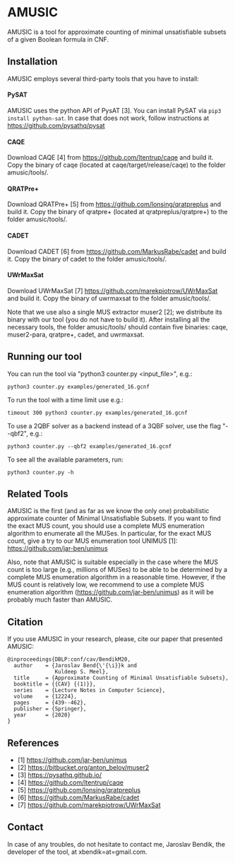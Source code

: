 # AMUSIC
AMUSIC is a tool for approximate counting of minimal unsatisfiable subsets of a given Boolean formula in CNF. 

## Installation
AMUSIC employs several third-party tools that you have to install:

#### PySAT
AMUSIC uses the python API of PysAT [3]. You can install PySAT via `pip3 install python-sat`. In case that does not work, follow instructions at https://github.com/pysathq/pysat 

#### CAQE
Download CAQE [4] from https://github.com/ltentrup/caqe and build it. Copy the binary of caqe (located at caqe/target/release/caqe) to the folder amusic/tools/.

#### QRATPre+
Download QRATPre+ [5] from https://github.com/lonsing/qratpreplus and build it.  Copy the binary of qratpre+ (located at qratpreplus/qratpre+) to the folder amusic/tools/. 

#### CADET
Download CADET [6] from https://github.com/MarkusRabe/cadet and build it. Copy the binary of cadet to the folder amusic/tools/.

#### UWrMaxSat
Download UWrMaxSat [7] https://github.com/marekpiotrow/UWrMaxSat and build it. Copy the binary of uwrmaxsat to the folder amusic/tools/.

Note that we use also a single MUS extractor muser2 [2]; we distribute its binary with our tool (you do not have to build it).
After installing all the necessary tools, the folder amusic/tools/ should contain five binaries: caqe, muser2-para, qratpre+, cadet, and uwrmaxsat.

## Running our tool
You can run the tool via "python3 counter.py <input_file>", e.g.:
```
python3 counter.py examples/generated_16.gcnf
```
To run the tool with a time limit use e.g.:
```
timeout 300 python3 counter.py examples/generated_16.gcnf
```
To use a 2QBF solver as a backend instead of a 3QBF solver, use the flag "--qbf2", e.g.:
```
python3 counter.py --qbf2 examples/generated_16.gcnf
```
To see all the available parameters, run:
```
python3 counter.py -h
```

## Related Tools
AMUSIC is the first (and as far as we know the only one) probabilistic approximate counter of Minimal Unsatisfiable Subsets. If you want to find the exact MUS count, you should use a complete MUS enumeration algorithm to enumerate all the MUSes. In particular, for the exact MUS count, give a try to our MUS enumeration tool UNIMUS [1]: https://github.com/jar-ben/unimus

Also, note that AMUSIC is suitable especially in the case where the MUS count is too large (e.g., millions of MUSes) to be able to be determined by a complete MUS enumeration algorithm in a reasonable time. However, if the MUS count is relatively low, we recommend to use a complete MUS enumeration algorithm (https://github.com/jar-ben/unimus) as it will be probably much faster than AMUSIC. 

## Citation
If you use AMUSIC in your research, please, cite our paper that presented AMUSIC:
```
@inproceedings{DBLP:conf/cav/BendikM20,
  author    = {Jaroslav Bend{\'{\i}}k and
               Kuldeep S. Meel},
  title     = {Approximate Counting of Minimal Unsatisfiable Subsets},
  booktitle = {{CAV} {(1)}},
  series    = {Lecture Notes in Computer Science},
  volume    = {12224},
  pages     = {439--462},
  publisher = {Springer},
  year      = {2020}
}
```


## References

* [1] https://github.com/jar-ben/unimus
* [2] https://bitbucket.org/anton_belov/muser2
* [3] https://pysathq.github.io/
* [4] https://github.com/ltentrup/caqe
* [5] https://github.com/lonsing/qratpreplus
* [6] https://github.com/MarkusRabe/cadet
* [7] https://github.com/marekpiotrow/UWrMaxSat

## Contact
In case of any troubles, do not hesitate to contact me, Jaroslav Bendik, the developer of the tool, at xbendik=at=gmail.com.
